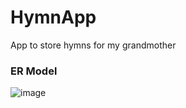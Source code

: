# HymnApp
 App to store hymns for my grandmother

### ER Model
![image](https://github.com/d-gada/HymnApp/assets/100488866/edc9c37e-032f-487e-b7d0-64f040ad2470)
